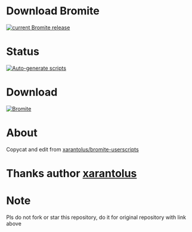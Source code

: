 # Download Bromite
<a href="https://github.com/bromite/bromite/releases/latest">
  <img src="https://www.bromite.org/release.svg" alt="current Bromite release" title="current Bromite release" /> </a>
  
# Status
[![Auto-generate scripts](https://github.com/luxysiv/userscripts/actions/workflows/auto-generate.yml/badge.svg)](https://github.com/luxysiv/userscripts/actions/workflows/auto-generate.yml)

# Download
[![Bromite](https://www.bromite.org/bromite.png)](https://github.com/luxysiv/userscripts/releases/latest/download/cosmetic.user.js)

# About 
Copycat and edit from [xarantolus/bromite-userscripts](https://github.com/xarantolus/bromite-userscripts)

# Thanks author [xarantolus](https://github.com/xarantolus)

# Note
Pls do not fork or star this repository, do it for original repository with link above
